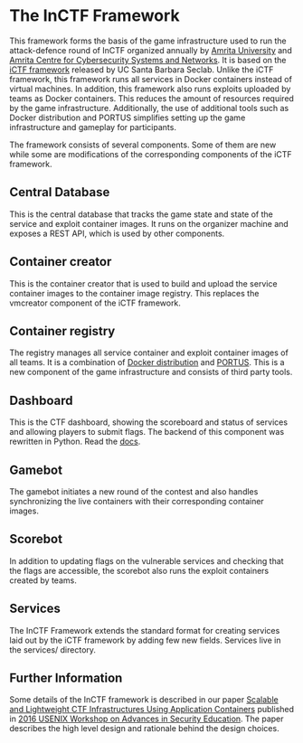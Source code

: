 # The InCTF Framework

This framework forms the basis of the game infrastructure used to run the
attack-defence round of InCTF organized annually by [Amrita
University](https://amrita.edu/) and [Amrita Centre for Cybersecurity Systems and
Networks](https://amrita.edu/cyber/). It is based on the [iCTF
framework](https://github.com/ucsb-seclab/ictf-framework/) released by UC Santa
Barbara Seclab. Unlike the iCTF framework, this framework runs all services in Docker
containers instead of virtual machines. In addition, this framework also runs
exploits uploaded by teams as Docker containers. This reduces the amount of resources
required by the game infrastructure. Additionally, the use of additional tools such
as Docker distribution and PORTUS simplifies setting up the game infrastructure and
gameplay for participants.

The framework consists of several components. Some of them are new while some are
modifications of the corresponding components of the iCTF framework.

## Central Database

This is the central database that tracks the game state and state of the service and
exploit container images. It runs on the organizer machine and exposes a REST API,
which is used by other components.

## Container creator

This is the container creator that is used to build and upload the service container
images to the container image registry. This replaces the vmcreator component of the
iCTF framework.

## Container registry

The registry manages all service container and exploit container images of all teams.
It is a combination of [Docker distribution](https://docs.docker.com/registry/) and
[PORTUS](http://port.us.org/). This is a new component of the game infrastructure and
consists of third party tools.

## Dashboard

This is the CTF dashboard, showing the scoreboard and status of services and allowing
players to submit flags. The backend of this component was rewritten in Python.
Read the [docs](dashboard/README.md).

## Gamebot

The gamebot initiates a new round of the contest and also handles synchronizing the
live containers with their corresponding container images.

## Scorebot

In addition to updating flags on the vulnerable services and checking that the flags
are accessible, the scorebot also runs the exploit containers created by teams.

## Services

The InCTF Framework extends the standard format for creating services laid out by the
iCTF framework by adding few new fields. Services live in the services/ directory.

## Further Information

Some details of the InCTF framework is described in our paper [Scalable and
Lightweight CTF Infrastructures Using Application
Containers](https://www.usenix.org/conference/ase16/workshop-program/presentation/raj)
published in [2016 USENIX Workshop on Advances in Security
Education](https://www.usenix.org/conference/ase16). The paper describes the high
level design and rationale behind the design choices.
